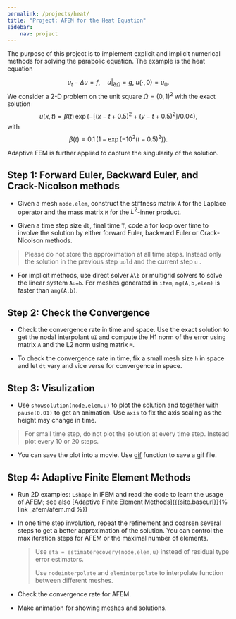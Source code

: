 ```yaml
---
permalink: /projects/heat/
title: "Project: AFEM for the Heat Equation"
sidebar:
    nav: project
---
```


The purpose of this project is to implement explicit and implicit numerical methods for solving the parabolic equation. The example is the heat equation 

$$
u_t -\Delta u  = f, \quad u |_{\partial \Omega} = g, \; u(\cdot,0) = u_0.
$$
We consider a 2-D problem on the unit square $\Omega = (0,1)^2$​ with the exact solution
$$
u(x,t) = \beta (t)\, \exp(-[(x-t+0.5)^2+(y-t+0.5)^2]/0.04),
$$
with $$\beta (t) = 0.1\,(1-\exp(-10^2(t-0.5)^2)).$$

Adaptive FEM is further applied to capture the singularity of the solution.



## Step 1: Forward Euler, Backward Euler, and Crack-Nicolson methods

- Given a mesh `node,elem`, construct the stiffness matrix `A` for the Laplace operator and the mass matrix `M` for the $L^2$-inner product.

- Given a time step size `dt`, final time `T`, code a for loop over time to involve the solution by either forward Euler, backward Euler or Crack-Nicolson methods.

> Please do not store the approximation at all time steps. Instead only the solution in the previous step `uold` and the current step `u` .

- For implicit methods, use direct solver `A\b` or multigrid solvers to solve the linear system `Au=b`. For meshes generated in `ifem`, `mg(A,b,elem)` is faster than `amg(A,b)`.



## Step 2: Check the Convergence

- Check the convergence rate in time and space. Use the exact solution to get the nodal interpolant `uI` and compute the H1 norm of the error using matrix `A` and the L2 norm using matrix `M`.

- To check the convergence rate in time, fix a small mesh size `h` in space and let `dt` vary and vice verse for convergence in space.



## Step 3: Visulization

- Use `showsolution(node,elem,u)` to plot the solution and together with `pause(0.01)` to get an animation. Use `axis` to fix the axis scaling as the height may change in time.

> For small time step, do not plot the solution at every time step. Instead plot every 10 or 20 steps.

- You can save the plot into a movie. Use [gif](https://www.mathworks.com/matlabcentral/fileexchange/63239-gif) function to save a gif file.

  

## Step 4: Adaptive Finite Element Methods

- Run 2D examples: `Lshape` in iFEM and read the code to learn the usage of AFEM; see also [Adaptive Finite Element Methods]({{site.baseurl}}{% link _afem/afem.md %})

- In one time step involution, repeat the refinement and coarsen several steps to get a better approximation of the solution. You can control the max iteration steps for AFEM or the maximal number of elements. 

  > Use `eta = estimaterecovery(node,elem,u)` instead of residual type error estimators.
  >
  > Use `nodeinterpolate` and `eleminterpolate` to interpolate function between different meshes.

- Check the convergence rate for AFEM.

- Make animation for showing meshes and solutions.
